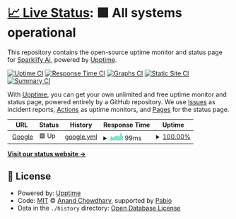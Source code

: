 # [📈 Live Status](https://Sparklify-Ai.github.io/StatusPage): <!--live status--> **🟩 All systems operational**

This repository contains the open-source uptime monitor and status page for [Sparklify Ai](https://Sparklify-Ai.github.io/StatusPage), powered by [Upptime](https://github.com/upptime/upptime).

[![Uptime CI](https://github.com/Sparklify-Ai/StatusPage/workflows/Uptime%20CI/badge.svg)](https://github.com/Sparklify-Ai/StatusPage/actions?query=workflow%3A%22Uptime+CI%22)
[![Response Time CI](https://github.com/Sparklify-Ai/StatusPage/workflows/Response%20Time%20CI/badge.svg)](https://github.com/Sparklify-Ai/StatusPage/actions?query=workflow%3A%22Response+Time+CI%22)
[![Graphs CI](https://github.com/Sparklify-Ai/StatusPage/workflows/Graphs%20CI/badge.svg)](https://github.com/Sparklify-Ai/StatusPage/actions?query=workflow%3A%22Graphs+CI%22)
[![Static Site CI](https://github.com/Sparklify-Ai/StatusPage/workflows/Static%20Site%20CI/badge.svg)](https://github.com/Sparklify-Ai/StatusPage/actions?query=workflow%3A%22Static+Site+CI%22)
[![Summary CI](https://github.com/Sparklify-Ai/StatusPage/workflows/Summary%20CI/badge.svg)](https://github.com/Sparklify-Ai/StatusPage/actions?query=workflow%3A%22Summary+CI%22)

With [Upptime](https://upptime.js.org), you can get your own unlimited and free uptime monitor and status page, powered entirely by a GitHub repository. We use [Issues](https://github.com/Sparklify-Ai/StatusPage/issues) as incident reports, [Actions](https://github.com/Sparklify-Ai/StatusPage/actions) as uptime monitors, and [Pages](https://Sparklify-Ai.github.io/StatusPage) for the status page.

<!--start: status pages-->
<!-- This summary is generated by Upptime (https://github.com/upptime/upptime) -->
<!-- Do not edit this manually, your changes will be overwritten -->
<!-- prettier-ignore -->
| URL | Status | History | Response Time | Uptime |
| --- | ------ | ------- | ------------- | ------ |
| <img alt="" src="https://icons.duckduckgo.com/ip3/www.google.com.ico" height="13"> [Google](https://www.google.com) | 🟩 Up | [google.yml](https://github.com/Sparklify-Ai/StatusPage/commits/HEAD/history/google.yml) | <details><summary><img alt="Response time graph" src="./graphs/google/response-time-week.png" height="20"> 99ms</summary><br><a href="https://Sparklify-Ai.github.io/StatusPage/history/google"><img alt="Response time 99" src="https://img.shields.io/endpoint?url=https%3A%2F%2Fraw.githubusercontent.com%2FSparklify-Ai%2FStatusPage%2FHEAD%2Fapi%2Fgoogle%2Fresponse-time.json"></a><br><a href="https://Sparklify-Ai.github.io/StatusPage/history/google"><img alt="24-hour response time 102" src="https://img.shields.io/endpoint?url=https%3A%2F%2Fraw.githubusercontent.com%2FSparklify-Ai%2FStatusPage%2FHEAD%2Fapi%2Fgoogle%2Fresponse-time-day.json"></a><br><a href="https://Sparklify-Ai.github.io/StatusPage/history/google"><img alt="7-day response time 99" src="https://img.shields.io/endpoint?url=https%3A%2F%2Fraw.githubusercontent.com%2FSparklify-Ai%2FStatusPage%2FHEAD%2Fapi%2Fgoogle%2Fresponse-time-week.json"></a><br><a href="https://Sparklify-Ai.github.io/StatusPage/history/google"><img alt="30-day response time 99" src="https://img.shields.io/endpoint?url=https%3A%2F%2Fraw.githubusercontent.com%2FSparklify-Ai%2FStatusPage%2FHEAD%2Fapi%2Fgoogle%2Fresponse-time-month.json"></a><br><a href="https://Sparklify-Ai.github.io/StatusPage/history/google"><img alt="1-year response time 99" src="https://img.shields.io/endpoint?url=https%3A%2F%2Fraw.githubusercontent.com%2FSparklify-Ai%2FStatusPage%2FHEAD%2Fapi%2Fgoogle%2Fresponse-time-year.json"></a></details> | <details><summary><a href="https://Sparklify-Ai.github.io/StatusPage/history/google">100.00%</a></summary><a href="https://Sparklify-Ai.github.io/StatusPage/history/google"><img alt="All-time uptime 100.00%" src="https://img.shields.io/endpoint?url=https%3A%2F%2Fraw.githubusercontent.com%2FSparklify-Ai%2FStatusPage%2FHEAD%2Fapi%2Fgoogle%2Fuptime.json"></a><br><a href="https://Sparklify-Ai.github.io/StatusPage/history/google"><img alt="24-hour uptime 100.00%" src="https://img.shields.io/endpoint?url=https%3A%2F%2Fraw.githubusercontent.com%2FSparklify-Ai%2FStatusPage%2FHEAD%2Fapi%2Fgoogle%2Fuptime-day.json"></a><br><a href="https://Sparklify-Ai.github.io/StatusPage/history/google"><img alt="7-day uptime 100.00%" src="https://img.shields.io/endpoint?url=https%3A%2F%2Fraw.githubusercontent.com%2FSparklify-Ai%2FStatusPage%2FHEAD%2Fapi%2Fgoogle%2Fuptime-week.json"></a><br><a href="https://Sparklify-Ai.github.io/StatusPage/history/google"><img alt="30-day uptime 100.00%" src="https://img.shields.io/endpoint?url=https%3A%2F%2Fraw.githubusercontent.com%2FSparklify-Ai%2FStatusPage%2FHEAD%2Fapi%2Fgoogle%2Fuptime-month.json"></a><br><a href="https://Sparklify-Ai.github.io/StatusPage/history/google"><img alt="1-year uptime 100.00%" src="https://img.shields.io/endpoint?url=https%3A%2F%2Fraw.githubusercontent.com%2FSparklify-Ai%2FStatusPage%2FHEAD%2Fapi%2Fgoogle%2Fuptime-year.json"></a></details>

<!--end: status pages-->

[**Visit our status website →**](https://Sparklify-Ai.github.io/StatusPage)

## 📄 License

- Powered by: [Upptime](https://github.com/upptime/upptime)
- Code: [MIT](./LICENSE) © [Anand Chowdhary](https://anandchowdhary.com), supported by [Pabio](https://pabio.com)
- Data in the `./history` directory: [Open Database License](https://opendatacommons.org/licenses/odbl/1-0/)
